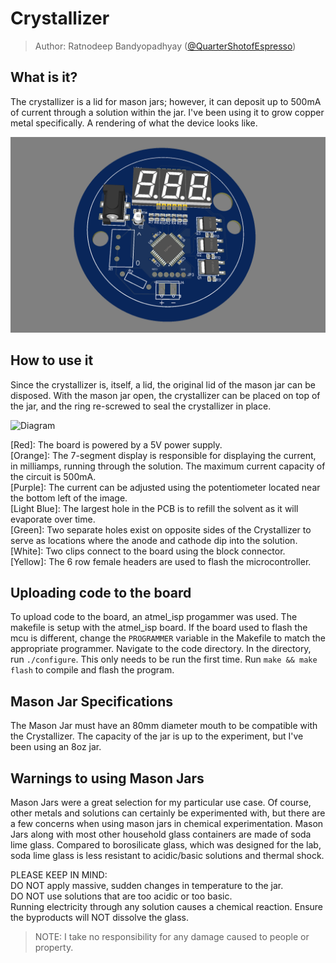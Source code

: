 # Crystallizer

> Author: Ratnodeep Bandyopadhyay ([@QuarterShotofEspresso](https://github.com/QuarterShotofEspresso))

## What is it?
The crystallizer is a lid for mason jars; however, it can deposit up to 500mA of current through a solution within the jar.
I've been using it to grow copper metal specifically.
A rendering of what the device looks like.

![3D Rendering of Crystallizer](https://github.com/QuarterShotofEspresso/crystallizer/blob/master/pcb/current/images/3d_render.png)



## How to use it
Since the crystallizer is, itself, a lid, the original lid of the mason jar can be disposed. With the mason jar open, the crystallizer can be placed on top of the jar, and the ring
re-screwed to seal the crystallizer in place.  

![Diagram](https://github.com/QuarterShotofEspresso/crystallizer/blob/master/pcb/current/images/diagram.png)

[Red]: The board is powered by a 5V power supply.  
[Orange]: The 7-segment display is responsible for displaying the current, in milliamps, running through the solution.
The maximum current capacity of the circuit is 500mA.  
[Purple]: The current can be adjusted using the potentiometer located near the bottom left of the image.  
[Light Blue]: The largest hole in the PCB is to refill the solvent as it will evaporate over time.  
[Green]: Two separate holes exist on opposite sides of the Crystallizer to serve as locations where the anode and cathode dip into the solution.  
[White]: Two clips connect to the board using the block connector.   
[Yellow]: The 6 row female headers are used to flash the microcontroller.


## Uploading code to the board
To upload code to the board, an atmel_isp progammer was used. The makefile is setup with the atmel_isp board.
If the board used to flash the mcu is different, change the `PROGRAMMER` variable in the Makefile to match the appropriate programmer.
Navigate to the code directory. In the directory, run `./configure`. This only needs to be run the first time.
Run `make && make flash` to compile and flash the program.  

## Mason Jar Specifications
The Mason Jar must have an 80mm diameter mouth to be compatible with the Crystallizer. The capacity of the jar is up to the experiment, but I've been using an 8oz jar.

## Warnings to using Mason Jars
Mason Jars were a great selection for my particular use case. Of course, other metals and solutions can certainly be experimented with, but there are a few concerns
when using mason jars in chemical experimentation.
Mason Jars along with most other household glass containers are made of soda lime glass. Compared to borosilicate glass, which was designed for the lab,
soda lime glass is less resistant to acidic/basic solutions and thermal shock.  
  
PLEASE KEEP IN MIND:  
DO NOT apply massive, sudden changes in temperature to the jar.  
DO NOT use solutions that are too acidic or too basic.  
Running electricity through any solution causes a chemical reaction. Ensure the byproducts will NOT dissolve the glass.

> NOTE: I take no responsibility for any damage caused to people or property.  

